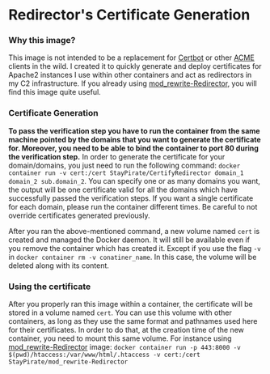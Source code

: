 # Redirector's Certificate Generation

### Why this image?
This image is not intended to be a replacement for [Certbot](https://certbot.eff.org/) or other [ACME](https://ietf-wg-acme.github.io/acme/) clients in the wild. I created it to quickly generate and deploy certificates for Apache2 instances I use within other containers and act as redirectors in my C2 infrastructure. If you already using [mod_rewrite-Redirector](https://asd), you will find this image quite useful.

### Certificate Generation
**To pass the verification step you have to run the container from the same machine pointed by the domains that you want to generate the certificate for. Moreover, you need to be able to bind the container to port 80 during the verification step.**
In order to generate the certificate for your domain/domains, you just need to run the following command:
```docker container run -v cert:/cert StayPirate/CertifyRedirector domain_1 domain_2 sub.domain_2```.
You can specify one or as many domains you want, the output will be one certificate valid for all the domains which have successfully passed the verification steps. If you want a single certificate for each domain, please run the container different times. Be careful to not override certificates generated previously.

After you ran the above-mentioned command, a new volume named `cert` is created and managed the Docker daemon. It will still be available even if you remove the container which has created it. Except if you use the flag `-v` in `docker container rm -v conatiner_name`. In this case, the volume will be deleted along with its content.

### Using the certificate
After you properly ran this image within a container, the certificate will be stored in a volume named `cert`. You can use this volume with other containers, as long as they use the same format and pathnames used here for their certificates. In order to do that, at the creation time of the new container, you need to mount this same volume. For instance using [mod_rewrite-Redirector](https://asd) image: 
```docker container run -p 443:8000 -v $(pwd)/htaccess:/var/www/html/.htaccess -v cert:/cert StayPirate/mod_rewrite-Redirector```
